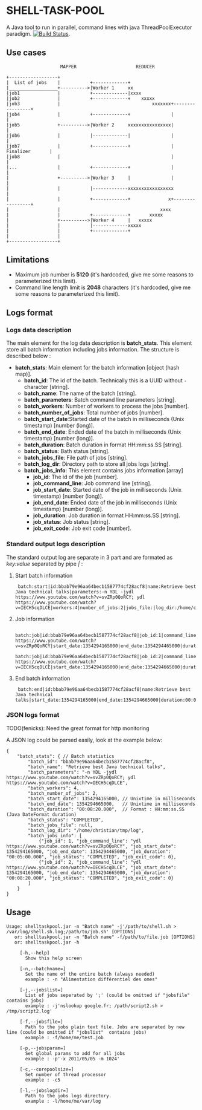 # SHELL-TASK-POOL

A Java tool to run in parallel, command lines with java ThreadPoolExecutor paradigm. [![Build Status](https://secure.travis-ci.org/fenicks/shell-task-pool.png?branch=master)](http://travis-ci.org/fenicks/shell-task-pool).

## Use cases

                        MAPPER                      REDUCER

    +------------------+
    |  List of jobs    |           +-------------+
    |__________________+---------->|Worker 1     xx
    |job1              |           +-------------|xxxx
    |job2              |           +-------------+    xxxxx
    |job3              |                                  xxxxxxx+-----------------+
    |job4              |           +-------------+               |                 |
    |job5              +---------->|Worker 2     xxxxxxxxxxxxxxxx|                 |
    |job6              |           |-------------|               |                 |
    |job7              |           +-------------+               | Finalizer       |
    |job8              |                                         |                 |
    |...               |           +-------------+               |                 |
    |                  +---------->|Worker 3     |               |                 |
    |                  |           |-------------xxxxxxxxxxxxxxxxx                 |
    |                  |           +-------------+              x+-----------------+
    |                  |                                     xxxx
    |                  |           +-------------+       xxxxx
    |                  +---------->|Worker 4     |   xxxxx
    |                  |           |-------------xxxxx
    |                  |           +-------------+
    |                  |
    +------------------+

## Limitations
* Maximum job number is **5120** (it's hardcoded, give me some reasons to parameterized this limit).
* Command line length limit is **2048** characters (it's hardcoded, give me some reasons to parameterized this limit).

## Logs format
### Logs data description
The main element for the log data description is **batch\_stats**. This element store all batch information including jobs information.
The structure is described below :

* **batch\_stats**: Main element for the batch information [object (hash map)].
    * **batch\_id**: The id of the batch. Technically this is a UUID without `-` character [string].
    * **batch\_name**: The name of the batch [string].
    * **batch\_parameters**: Batch command line parameters [string].
    * **batch\_workers**: Number of workers to process the jobs [number].
    * **batch\_number\_of\_jobs**: Total number of jobs [number].
    * **batch\_start\_date**:Started date of the batch in milliseconds (Unix timestamp) [number (long)].
    * **batch\_end\_date**: Ended date of the batch in milliseconds (Unix timestamp) [number (long)].
    * **batch\_duration**: Batch duration in format HH:mm:ss.SS [string].
    * **batch\_status**: Bath status [string].
    * **batch\_jobs\_file**: File path of jobs [string].
    * **batch\_log\_dir**: Directory path to store all jobs logs [string].
    * **batch\_jobs\_info**: This element contains jobs information [array]
        * **job\_id**: The id of the job [number].
        * **job\_command\_line**: Job command line [string].
        * **job\_start\_date**: Started date of the job in milliseconds (Unix timestamp) [number (long)].
        * **job\_end\_date**: Ended date of the job in milliseconds (Unix timestamp) [number (long)].
        * **job\_duration**: Job duration in format HH:mm:ss.SS [string].
        * **job\_status**: Job status [string].
        * **job\_exit\_code**: Job exit code [number].

### Standard output logs description
The standard output log are separate in 3 part and are formated as *key:value* separated by pipe *|* :

1. Start batch information

        batch:start|id:bbab79e96aa64becb1587774cf28acf8|name:Retrieve best Java technical talks|parameters:-n YDL -jydl https://www.youtube.com/watch?v=svZRp0QoRCY; ydl https://www.youtube.com/watch?v=IECH5cqDLCE|workers:4|number_of_jobs:2|jobs_file:|log_dir:/home/christian/tmp/log|start_date:1354294165000|status:STARTED


2. Job information

        batch:job|id:bbab79e96aa64becb1587774cf28acf8|job_id:1|command_line:ydl https://www.youtube.com/watch?v=svZRp0QoRCY|start_date:1354294165000|end_date:1354294465000|duration:00:05:00.000|status:COMPLETED|exit_code:0
        batch:job|id:bbab79e96aa64becb1587774cf28acf8|job_id:2|command_line:ydl https://www.youtube.com/watch?v=IECH5cqDLCE|start_date:1354294165000|end_date:1354294665000|duration:00:08:20.000|status:COMPLETED|exit_code:0


3. End batch information


        batch:end|id:bbab79e96aa64becb1587774cf28acf8|name:Retrieve best Java technical talks|start_date:1354294165000|end_date:1354294665000|duration:00:08:20.000|status:COMPLETED


### JSON logs format

TODO(fenicks): Need the great format for http monitoring

A JSON log could be parsed easily, look at the example below:

    {
        "batch_stats": { // Batch statistics
            "batch_id": "bbab79e96aa64becb1587774cf28acf8",
            "batch_name": "Retrieve best Java technical talks",
            "batch_parameters": "-n YDL -jydl https://www.youtube.com/watch?v=svZRp0QoRCY; ydl https://www.youtube.com/watch?v=IECH5cqDLCE",
            "batch_workers": 4,
            "batch_number_of_jobs": 2,
            "batch_start_date": 1354294165000, // Unixtime in milliseconds
            "batch_end_date": 1354294665000,   // Unixtime in milliseconds
            "batch_duration": "00:08:20.000",  // Format : HH:mm:ss.SS (Java DateFormat duration)
            "batch_status": "COMPLETED",
            "batch_jobs_file": null,
            "batch_log_dir": "/home/christian/tmp/log",
            "batch_jobs_info": [
                {"job_id": 1, "job_command_line": "ydl https://www.youtube.com/watch?v=svZRp0QoRCY", "job_start_date": 1354294165000, "job_end_date": 1354294465000, "job_duration": "00:05:00.000", "job_status": "COMPLETED", "job_exit_code": 0},
                {"job_id": 2, "job_command_line": "ydl https://www.youtube.com/watch?v=IECH5cqDLCE", "job_start_date": 1354294165000, "job_end_date": 1354294665000, "job_duration": "00:08:20.000", "job_status": "COMPLETED", "job_exit_code": 0}
            ]
        }
    }


## Usage

    Usage: shelltaskpool.jar -n "Batch name" -j'/path/to/shell.sh > /var/log/shell.sh.log;/path/to/job.sh' [OPTIONS]
       or: shelltaskpool.jar -n "Batch name" -f/path/to/file.job [OPTIONS]
       or: shelltaskpool.jar -h

         [-h,--help]
       	   Show this help screen

         [-n,--batchname=]
       	   Set the name of the entire batch (always needed)
       	   example : -n "Alimentation différentiel des omes"

         [-j,--jobslist=]
       	   List of jobs seperated by ';' (could be omitted if "jobsfile"  contains jobs)
       	   example : -j'nslookup google.fr; /path/script2.sh > /tmp/script2.log'

         [-f,--jobsfile=]
       	   Path to the jobs plain text file. Jobs are separated by new line (could be omitted if "jobslist"  contains jobs)
       	   example : -f/home/me/test.job

         [-p,--jobsparam=]
       	   Set global params to add for all jobs
       	   example : -p'-x 2011/05/05 -m 1024'

         [-c,--corepoolsize=]
       	   Set number of thread processor
       	   example : -c5

         [-l,--jobslogdir=]
       	   Path to the jobs logs directory.
       	   example : -l/home/me/var/log
